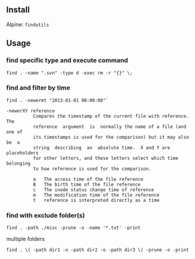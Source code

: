 ## Install
Alpine: `findutils`

## Usage

### find specific type and execute command
```
find . -name ".svn" -type d -exec rm -r "{}" \;
```

### find and filter by time
```
find . -newermt "2013-01-01 00:00:00"`

-newerXY reference
          Compares the timestamp of the current file with reference.   The
          reference  argument  is  normally the name of a file (and one of
          its timestamps is used for the comparison) but it may also be  a
          string  describing  an  absolute time.  X and Y are placeholders
          for other letters, and these letters select which time belonging
          to how reference is used for the comparison.

          a   The access time of the file reference
          B   The birth time of the file reference
          c   The inode status change time of reference
          m   The modification time of the file reference
          t   reference is interpreted directly as a time
```

### find with exclude folder(s)

```
find . -path ./misc -prune -o -name '*.txt' -print
```

multiple folders
```
find . \( -path dir1 -o -path dir2 -o -path dir3 \) -prune -o -print
```
